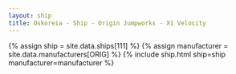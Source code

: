 ```yaml
---
layout: ship
title: Oskoreia - Ship - Origin Jumpworks - X1 Velocity
---
```

{% assign ship = site.data.ships[111] %}
{% assign manufacturer = site.data.manufacturers[ORIG] %}
{% include ship.html ship=ship manufacturer=manufacturer %}
